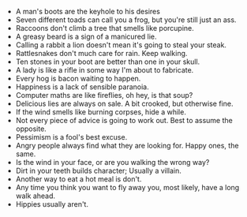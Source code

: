 - A man's boots are the keyhole to his desires
- Seven different toads can call you a frog, but you're still just an ass.
- Raccoons don't climb a tree that smells like porcupine.
- A greasy beard is a sign of a manicured lie.
- Calling a rabbit a lion doesn't mean it's going to steal your steak.
- Rattlesnakes don't much care for rain. Keep walking.
- Ten stones in your boot are better than one in your skull.
- A lady is like a rifle in some way I'm about to fabricate.
- Every hog is bacon waiting to happen.
- Happiness is a lack of sensible paranoia.
- Computer maths are like fireflies, oh hey, is that soup?
- Delicious lies are always on sale. A bit crooked, but otherwise fine.
- If the wind smells like burning corpses, hide a while.
- Not every piece of advice is going to work out. Best to assume the opposite.
- Pessimism is a fool's best excuse.
- Angry people always find what they are looking for. Happy ones, the same.
- Is the wind in your face, or are you walking the wrong way?
- Dirt in your teeth builds character; Usually a villain.
- Another way to eat a hot meal is don't.
- Any time you think you want to fly away you, most likely, have a long walk ahead.
- Hippies usually aren't.